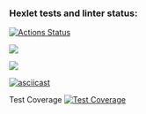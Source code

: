 ### Hexlet tests and linter status:
[![Actions Status](https://github.com/a-silanov/frontend-project-lvl2/workflows/hexlet-check/badge.svg)](https://github.com/a-silanov/frontend-project-lvl2/actions)

<a href="https://codeclimate.com/github/a-silanov/frontend-project-lvl2/maintainability"><img src="https://api.codeclimate.com/v1/badges/083427bb9ca94b6bbc46/maintainability" /></a>

<a href="https://codeclimate.com/github/a-silanov/frontend-project-lvl2/test_coverage"><img src="https://api.codeclimate.com/v1/badges/083427bb9ca94b6bbc46/test_coverage" /></a>

[![asciicast](https://asciinema.org/a/XVoq32sFRfLvBttY8eKZEBlbG.svg)](https://asciinema.org/a/XVoq32sFRfLvBttY8eKZEBlbG)

Test Coverage
[![Test Coverage](https://api.codeclimate.com/v1/badges/083427bb9ca94b6bbc46/test_coverage)](https://codeclimate.com/github/a-silanov/frontend-project-lvl2/test_coverage)